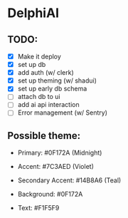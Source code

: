 # DelphiAI

## TODO:

- [x] Make it deploy
- [x] set up db
- [x] add auth (w/ clerk)
- [x] set up theming (w/ shadui)
- [x] set up early db schema
- [ ] attach db to ui
- [ ] add ai api interaction
- [ ] Error management (w/ Sentry)

## Possible theme:

- Primary: #0F172A (Midnight)

- Accent: #7C3AED (Violet)

- Secondary Accent: #14B8A6 (Teal)

- Background: #0F172A

- Text: #F1F5F9
